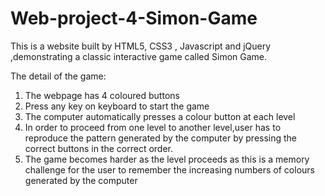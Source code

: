 # Web-project-4-Simon-Game
<p> This is a website built by HTML5, CSS3 , Javascript and jQuery ,demonstrating a classic interactive game called Simon Game.</p>
<p> The detail of the game:</p>
<ol>
<li>The webpage has 4 coloured buttons</li>
<li>Press any key on keyboard to start the game</li>
<li>The computer automatically presses a colour button at each level</li>
<li>In order to proceed from one level to another level,user has to reproduce the pattern generated by the computer by pressing the correct buttons in the correct order.</li>                                                             
<li>The game becomes harder as the level proceeds as this is a memory challenge for the user to remember the increasing numbers of colours generated by the computer</li>

</ol>
